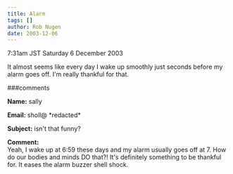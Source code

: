 ```yaml
---
title: Alarm
tags: []
author: Rob Nugen
date: 2003-12-06
---
```


<p class=date>7:31am JST Saturday 6 December 2003</p>

<p>It almost seems like every day I wake up smoothly just seconds
  before my alarm goes off.  I'm really thankful for that.</p>

###comments

<p><b>Name:</b> sally

<p><b>Email:</b> sholl@ *redacted*

<p><b>Subject:</b> isn't that funny?

<p><b>Comment:</b>
<br>Yeah, I wake up at 6:59 these days and my alarm usually goes off at 7. How do our bodies and minds DO that?! It's definitely something to be thankful for. It eases the alarm buzzer shell shock.

